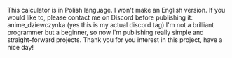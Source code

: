 This calculator is in Polish language.
I won't make an English version. If you would like to, please contact me on Discord before publishing it: anime_dziewczynka (yes this is my actual discord tag)
I'm not a brilliant programmer but a beginner, so now I'm publishing really simple and straight-forward projects.
Thank you for you interest in this project, have a nice day!
